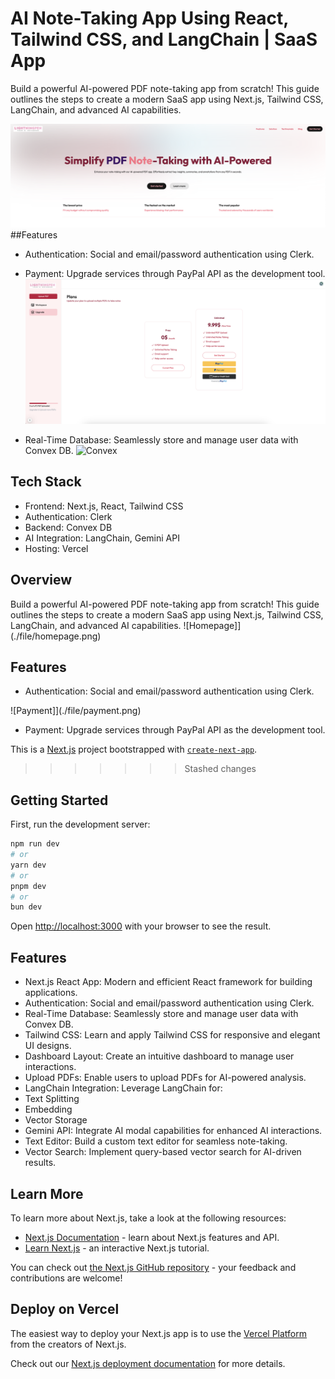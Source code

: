 
# AI Note-Taking App Using React, Tailwind CSS, and LangChain | SaaS App

Build a powerful AI-powered PDF note-taking app from scratch! This guide outlines the steps to create a modern SaaS app using Next.js, Tailwind CSS, LangChain, and advanced AI capabilities.

![Homepage](./file/homepage.png)
##Features
- Authentication: Social and email/password authentication using Clerk.

- Payment: Upgrade services through PayPal API as the development tool.
![Payment](./file/payment.png)

  
- Real-Time Database: Seamlessly store and manage user data with Convex DB.
![Convex](./convexdb1.png)
## Tech Stack
- Frontend: Next.js, React, Tailwind CSS
- Authentication: Clerk
- Backend: Convex DB
- AI Integration: LangChain, Gemini API
- Hosting: Vercel

## Overview
Build a powerful AI-powered PDF note-taking app from scratch! This guide outlines the steps to create a modern SaaS app 
using Next.js, Tailwind CSS, LangChain, and advanced AI capabilities.
![Homepage]](./file/homepage.png)
## Features
- Authentication: Social and email/password authentication using Clerk.


![Payment]](./file/payment.png)
- Payment: Upgrade services through PayPal API as the development tool.


















This is a [Next.js](https://nextjs.org) project bootstrapped with [`create-next-app`](https://github.com/vercel/next.js/tree/canary/packages/create-next-app).
>>>>>>> Stashed changes

## Getting Started

First, run the development server:

```bash
npm run dev
# or
yarn dev
# or
pnpm dev
# or
bun dev
```

Open [http://localhost:3000](http://localhost:3000) with your browser to see the result.

## Features
- Next.js React App: Modern and efficient React framework for building applications.
- Authentication: Social and email/password authentication using Clerk.
- Real-Time Database: Seamlessly store and manage user data with Convex DB.
- Tailwind CSS: Learn and apply Tailwind CSS for responsive and elegant UI designs.
- Dashboard Layout: Create an intuitive dashboard to manage user interactions.
- Upload PDFs: Enable users to upload PDFs for AI-powered analysis.
- LangChain Integration: Leverage LangChain for:
- Text Splitting
- Embedding
- Vector Storage
- Gemini API: Integrate AI modal capabilities for enhanced AI interactions.
- Text Editor: Build a custom text editor for seamless note-taking.
- Vector Search: Implement query-based vector search for AI-driven results.





## Learn More

To learn more about Next.js, take a look at the following resources:

- [Next.js Documentation](https://nextjs.org/docs) - learn about Next.js features and API.
- [Learn Next.js](https://nextjs.org/learn) - an interactive Next.js tutorial.

You can check out [the Next.js GitHub repository](https://github.com/vercel/next.js) - your feedback and contributions are welcome!

## Deploy on Vercel

The easiest way to deploy your Next.js app is to use the [Vercel Platform](https://vercel.com/new?utm_medium=default-template&filter=next.js&utm_source=create-next-app&utm_campaign=create-next-app-readme) from the creators of Next.js.

Check out our [Next.js deployment documentation](https://nextjs.org/docs/app/building-your-application/deploying) for more details.
